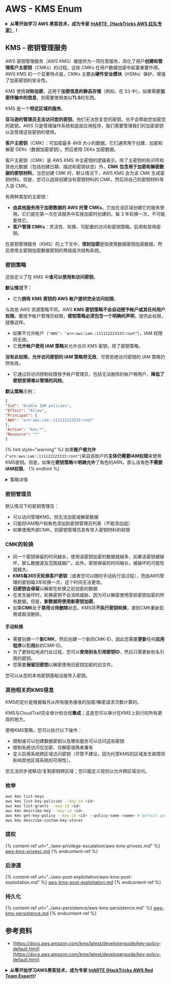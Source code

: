 # AWS - KMS Enum

<details>

<summary><strong>从零开始学习 AWS 黑客技术，成为专家</strong> <a href="https://training.hacktricks.xyz/courses/arte"><strong>htARTE（HackTricks AWS 红队专家）</strong></a><strong>！</strong></summary>

支持 HackTricks 的其他方式：

* 如果您想看到您的**公司在 HackTricks 中做广告**或**下载 PDF 版的 HackTricks**，请查看[**订阅计划**](https://github.com/sponsors/carlospolop)!
* 获取[**官方 PEASS & HackTricks 商品**](https://peass.creator-spring.com)
* 探索[**PEASS 家族**](https://opensea.io/collection/the-peass-family)，我们的独家[**NFTs**](https://opensea.io/collection/the-peass-family)收藏品
* **加入** 💬 [**Discord 群组**](https://discord.gg/hRep4RUj7f) 或 [**电报群组**](https://t.me/peass) 或在 **Twitter** 🐦 [**@hacktricks\_live**](https://twitter.com/hacktricks\_live)\*\* 上关注我们\*\*。
* 通过向 [**HackTricks**](https://github.com/carlospolop/hacktricks) 和 [**HackTricks Cloud**](https://github.com/carlospolop/hacktricks-cloud) github 仓库提交 PR 来分享您的黑客技巧。

</details>

## KMS - 密钥管理服务

AWS 密钥管理服务（AWS KMS）被提供为一项托管服务，简化了用户**创建和管理客户主密钥**（CMKs）的过程。这些 CMKs 在用户数据加密中起着重要作用。AWS KMS 的一个显著特点是，CMKs 主要由**硬件安全模块**（HSMs）保护，增强了加密密钥的安全性。

KMS 使用**对称加密**。这用于**加密信息的静态存储**（例如，在 S3 中）。如果需要**加密传输中的信息**，则需要使用类似**TLS**的东西。

KMS 是一个**特定区域的服务**。

**亚马逊的管理员无法访问您的密钥**。他们无法恢复您的密钥，也不会帮助您加密您的密钥。AWS 只是管理操作系统和底层应用程序，我们需要管理我们的加密密钥以及管理这些密钥的使用。

**客户主密钥**（CMK）：可加密最多 4KB 大小的数据。它们通常用于创建、加密和解密 DEKs（数据加密密钥）。然后使用 DEKs 加密数据。

客户主密钥（CMK）是 AWS KMS 中主密钥的逻辑表示。除了主密钥的标识符和其他元数据（包括创建日期、描述和密钥状态）外，**CMK 包含用于加密和解密数据的密钥材料**。当您创建 CMK 时，默认情况下，AWS KMS 会为该 CMK 生成密钥材料。但是，您可以选择创建没有密钥材料的 CMK，然后将自己的密钥材料导入该 CMK。

有两种类型的主密钥：

* **由其他服务用于加密数据的 AWS 托管 CMKs**。它由在该区域创建它的服务使用。它们是在第一次在该服务中实施加密时创建的。每 3 年轮换一次，不可能更改它。
* **客户管理 CMKs**：灵活性、轮换、可配置的访问和密钥策略。启用和禁用密钥。

在密钥管理服务（KMS）的上下文中，**信封加密**是指使用数据密钥加密数据，然后使用主密钥加密数据密钥的两层层次结构系统。

### 密钥策略

这些定义了在 KMS 中**谁可以使用和访问密钥**。

**默认情况下：**

* 它为**拥有 KMS 密钥的 AWS 帐户提供完全访问权限**。

与其他 AWS 资源策略不同，AWS **KMS 密钥策略不会自动授予帐户或其任何用户权限**。要授予帐户管理员权限，**密钥策略必须包含一个明确的声明**，提供此权限，就像这样。

* 如果不允许帐户（`"AWS": "arn:aws:iam::111122223333:root"`），IAM 权限将无效。
* 它**允许帐户使用 IAM 策略**来允许访问 KMS 密钥，除了密钥策略。

**没有此权限，允许访问密钥的 IAM 策略将无效**，尽管拒绝访问密钥的 IAM 策略仍然有效。

* 它通过将访问控制权限授予帐户管理员，包括无法删除的帐户根用户，**降低了密钥变得难以管理的风险**。

**默认策略**示例：

```json
{
"Sid": "Enable IAM policies",
"Effect": "Allow",
"Principal": {
"AWS": "arn:aws:iam::111122223333:root"
},
"Action": "kms:*",
"Resource": "*"
}
```

{% hint style="warning" %}
如果**账户被允许**(`"arn:aws:iam::111122223333:root"`)来自该账户的**主体仍需要IAM权限**来使用KMS密钥。但是，如果在**密钥策略**中**明确允许**了角色的ARN，那么该角色**不需要IAM权限**。
{% endhint %}

<details>

<summary>策略详情</summary>

策略的属性：

* 基于JSON的文档
* 资源 --> 受影响的资源（可以是"\*"）
* 操作 --> kms:Encrypt, kms:Decrypt, kms:CreateGrant ...（权限）
* 效果 --> 允许/拒绝
* 主体 --> 受影响的arn
* 条件（可选） --> 给予权限的条件

授权：

* 允许将您的权限委托给AWS账户内的另一个AWS主体。您需要使用AWS KMS API创建它们。可以指定CMK标识符、受让方主体和所需的操作级别（解密、加密、生成数据密钥...）
* 授权创建后，将发放GrantToken和GratID

**访问**：

* 通过**密钥策略** -- 如果存在，则**优先于**IAM策略
* 通过**IAM策略**
* 通过**授权**

</details>

### 密钥管理员

默认情况下的密钥管理员：

* 可以访问管理KMS，但无法加密或解密数据
* 只能将IAM用户和角色添加到密钥管理员列表（不能添加组）
* 如果使用外部CMK，则密钥管理员具有导入密钥材料的权限

### CMK的轮换

* 同一个密钥保留的时间越长，使用该密钥加密的数据就越多，如果该密钥被破坏，那么数据波及范围就越广。此外，密钥保留的时间越长，被破坏的可能性就越大。
* **KMS每365天轮换客户密钥**（或者您可以随时手动执行该过程），而由AWS管理的密钥每3年轮换一次，这个时间无法更改。
* **旧密钥会保留**以解密在轮换之前加密的数据
* 在发生破坏时，轮换密钥不会消除威胁，因为可以解密使用受损密钥加密的所有数据。但是，**新数据将使用新密钥加密**。
* 如果**CMK**处于**禁用**或**待删除**状态，KMS将**不执行密钥轮换**，直到CMK重新启用或取消删除。

#### 手动轮换

* 需要创建一个**新CMK**，然后创建一个新的CMK-ID，因此您需要**更新**任何**应用程序**以**引用**新的CMK-ID。
* 为了更轻松地进行此过程，您可以**使用别名引用密钥ID**，然后只需更新别名引用的密钥。
* 您需要**保留旧密钥**以解密使用旧密钥加密的旧文件。

您可以从您的本地密钥基础设施导入密钥。

### 其他相关的KMS信息

KMS的定价是根据每月从所有服务接收的加密/解密请求次数计算的。

KMS与CloudTrail完全审计和合规**集成**；这是您可以审计在KMS上执行的所有更改的地方。

使用KMS策略，您可以执行以下操作：

* 限制谁可以创建数据密钥以及哪些服务可以访问这些密钥
* 限制系统访问仅加密、仅解密或两者兼有
* 定义启用系统跨区域访问密钥（尽管不建议，因为托管KMS的区域发生故障将影响其他区域系统的可用性）。

您无法同步或移动/复制密钥跨区域；您只能定义规则以允许跨区域访问。

### 枚举

```bash
aws kms list-keys
aws kms list-key-policies --key-id <id>
aws kms list-grants --key-id <id>
aws kms describe-key --key-id <id>
aws kms get-key-policy --key-id <id> --policy-name <name> # Default policy name is "default"
aws kms describe-custom-key-stores
```

### 提权

{% content-ref url="../aws-privilege-escalation/aws-kms-privesc.md" %}
[aws-kms-privesc.md](../aws-privilege-escalation/aws-kms-privesc.md)
{% endcontent-ref %}

### 后渗透

{% content-ref url="../aws-post-exploitation/aws-kms-post-exploitation.md" %}
[aws-kms-post-exploitation.md](../aws-post-exploitation/aws-kms-post-exploitation.md)
{% endcontent-ref %}

### 持久化

{% content-ref url="../aws-persistence/aws-kms-persistence.md" %}
[aws-kms-persistence.md](../aws-persistence/aws-kms-persistence.md)
{% endcontent-ref %}

## 参考资料

* [https://docs.aws.amazon.com/kms/latest/developerguide/key-policy-default.html](https://docs.aws.amazon.com/kms/latest/developerguide/key-policy-default.html)

<details>

<summary><strong>从零开始学习AWS黑客技术，成为专家</strong> <a href="https://training.hacktricks.xyz/courses/arte"><strong>htARTE (HackTricks AWS Red Team Expert)</strong></a><strong>!</strong></summary>

支持HackTricks的其他方式：

* 如果您想在HackTricks中看到您的**公司广告**或**下载PDF格式的HackTricks**，请查看[**订阅计划**](https://github.com/sponsors/carlospolop)!
* 获取[**官方PEASS & HackTricks周边产品**](https://peass.creator-spring.com)
* 发现我们的独家[NFTs](https://opensea.io/collection/the-peass-family)收藏品[**The PEASS Family**](https://opensea.io/collection/the-peass-family)
* **加入** 💬 [**Discord群**](https://discord.gg/hRep4RUj7f) 或 [**电报群**](https://t.me/peass) 或在**Twitter** 🐦 [**@hacktricks\_live**](https://twitter.com/hacktricks\_live)**上关注**我们。
* 通过向[**HackTricks**](https://github.com/carlospolop/hacktricks)和[**HackTricks Cloud**](https://github.com/carlospolop/hacktricks-cloud) github仓库提交PR来分享您的黑客技巧。

</details>
